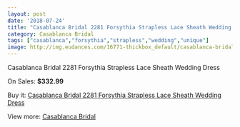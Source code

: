 ```yaml
---
layout: post
date: '2018-07-24'
title: "Casablanca Bridal 2281 Forsythia Strapless Lace Sheath Wedding Dress"
category: Casablanca Bridal
tags: ["casablanca","forsythia","strapless","wedding","unique"]
image: http://img.eudances.com/16771-thickbox_default/casablanca-bridal-2281-forsythia-strapless-lace-sheath-wedding-dress.jpg
---
```

Casablanca Bridal 2281 Forsythia Strapless Lace Sheath Wedding Dress

On Sales: **$332.99**
<a href="https://www.eudances.com/en/casablanca-bridal/4922-casablanca-bridal-2281-forsythia-strapless-lace-sheath-wedding-dress.html"><amp-img layout="responsive" width="600" height="600" src="//img.eudances.com/16771-thickbox_default/casablanca-bridal-2281-forsythia-strapless-lace-sheath-wedding-dress.jpg" alt="Casablanca Bridal 2281 Forsythia Strapless Lace Sheath Wedding Dress 0" /></a>
<a href="https://www.eudances.com/en/casablanca-bridal/4922-casablanca-bridal-2281-forsythia-strapless-lace-sheath-wedding-dress.html"><amp-img layout="responsive" width="600" height="600" src="//img.eudances.com/16774-thickbox_default/casablanca-bridal-2281-forsythia-strapless-lace-sheath-wedding-dress.jpg" alt="Casablanca Bridal 2281 Forsythia Strapless Lace Sheath Wedding Dress 1" /></a>
<a href="https://www.eudances.com/en/casablanca-bridal/4922-casablanca-bridal-2281-forsythia-strapless-lace-sheath-wedding-dress.html"><amp-img layout="responsive" width="600" height="600" src="//img.eudances.com/16773-thickbox_default/casablanca-bridal-2281-forsythia-strapless-lace-sheath-wedding-dress.jpg" alt="Casablanca Bridal 2281 Forsythia Strapless Lace Sheath Wedding Dress 2" /></a>
<a href="https://www.eudances.com/en/casablanca-bridal/4922-casablanca-bridal-2281-forsythia-strapless-lace-sheath-wedding-dress.html"><amp-img layout="responsive" width="600" height="600" src="//img.eudances.com/16772-thickbox_default/casablanca-bridal-2281-forsythia-strapless-lace-sheath-wedding-dress.jpg" alt="Casablanca Bridal 2281 Forsythia Strapless Lace Sheath Wedding Dress 3" /></a>

Buy it: [Casablanca Bridal 2281 Forsythia Strapless Lace Sheath Wedding Dress](https://www.eudances.com/en/casablanca-bridal/4922-casablanca-bridal-2281-forsythia-strapless-lace-sheath-wedding-dress.html "Casablanca Bridal 2281 Forsythia Strapless Lace Sheath Wedding Dress")

View more: [Casablanca Bridal](https://www.eudances.com/en/4-casablanca-bridal "Casablanca Bridal")